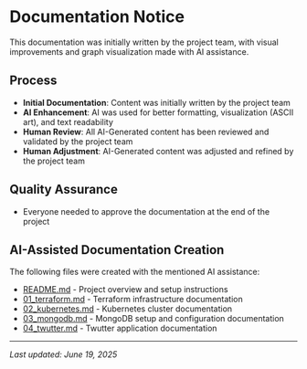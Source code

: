 # Documentation Notice

This documentation was initially written by the project team, with visual improvements and graph visualization made with AI assistance.

## Process
- **Initial Documentation**: Content was initially written by the project team
- **AI Enhancement**: AI was used for better formatting, visualization (ASCII art), and text readability
- **Human Review**: All AI-Generated content has been reviewed and validated by the project team
- **Human Adjustment**: AI-Generated content was adjusted and refined by the project team

## Quality Assurance
- Everyone needed to approve the documentation at the end of the project

## AI-Assisted Documentation Creation
The following files were created with the mentioned AI assistance:
- [README.md](../README.md) - Project overview and setup instructions
- [01_terraform.md](01_terraform.md) - Terraform infrastructure documentation
- [02_kubernetes.md](02_kubernetes.md) - Kubernetes cluster documentation
- [03_mongodb.md](03_mongodb.md) - MongoDB setup and configuration documentation
- [04_twutter.md](04_twutter.md) - Twutter application documentation

---
*Last updated: June 19, 2025*
